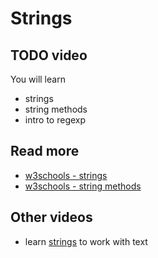 # Strings

## TODO video

You will learn
- strings
- string methods
- intro to regexp 


<!-- <a href="" target="_blank">
  <img src="https://github.com/kokchun/assets/blob/main/python_videos/setup_part1.png?raw=true" alt="python setup part 1" width="600">
</a> -->

## Read more

- [w3schools - strings](https://www.w3schools.com/python/python_strings.asp)
- [w3schools - string methods](https://www.w3schools.com/python/python_strings_methods.asp)

## Other videos

- learn [strings][string_vid] to work with text

[string_vid]: https://www.youtube.com/watch?v=k9TUPpGqYTo